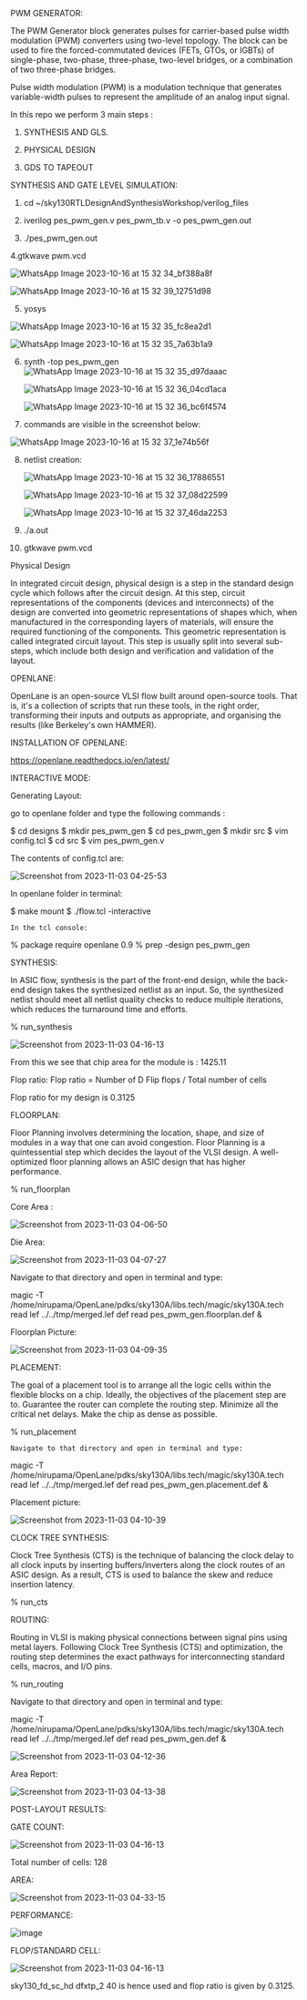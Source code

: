 PWM GENERATOR:

The PWM Generator block generates pulses for carrier-based pulse width modulation (PWM) converters using two-level topology. The block can be used to fire the forced-commutated devices (FETs, GTOs, or IGBTs) of single-phase, two-phase, three-phase, two-level bridges, or a combination of two three-phase bridges.


Pulse width modulation (PWM) is a modulation technique that generates variable-width pulses to represent the amplitude of an analog input signal.



In this repo we perform 3 main steps :

1. SYNTHESIS AND GLS.
   
2. PHYSICAL DESIGN
   
3. GDS TO TAPEOUT


SYNTHESIS AND GATE LEVEL SIMULATION:

1.  cd ~/sky130RTLDesignAndSynthesisWorkshop/verilog_files

2.  iverilog pes_pwm_gen.v pes_pwm_tb.v -o pes_pwm_gen.out

3.  ./pes_pwm_gen.out 

4.gtkwave pwm.vcd


![WhatsApp Image 2023-10-16 at 15 32 34_bf388a8f](https://github.com/ughdeiek/PWM-Generator/assets/142580251/bdadba7f-1782-4e77-8ea0-d75612172eaa)


![WhatsApp Image 2023-10-16 at 15 32 39_12751d98](https://github.com/ughdeiek/PWM-Generator/assets/142580251/9cbfe210-ae20-4d07-b312-07d76c797aaf)




5. yosys


 ![WhatsApp Image 2023-10-16 at 15 32 35_fc8ea2d1](https://github.com/ughdeiek/PWM-Generator/assets/142580251/281858f8-a4a4-4b3c-976e-6221fc668087)


 ![WhatsApp Image 2023-10-16 at 15 32 35_7a63b1a9](https://github.com/ughdeiek/PWM-Generator/assets/142580251/2b68ced2-97af-4f71-aca5-dab73ea1dd36)

 6. synth -top pes_pwm_gen
    ![WhatsApp Image 2023-10-16 at 15 32 35_d97daaac](https://github.com/ughdeiek/PWM-Generator/assets/142580251/3c86834d-ac5a-4dbc-8d62-899cd668de43)
 
    ![WhatsApp Image 2023-10-16 at 15 32 36_04cd1aca](https://github.com/ughdeiek/PWM-Generator/assets/142580251/1d65b5fd-c749-487e-ab3c-aa4a4c5a81c9)


    ![WhatsApp Image 2023-10-16 at 15 32 36_bc6f4574](https://github.com/ughdeiek/PWM-Generator/assets/142580251/e57a00cb-a5d1-4b38-8054-43382f693d28)

  

  7. commands are visible in the screenshot below:

  ![WhatsApp Image 2023-10-16 at 15 32 37_1e74b56f](https://github.com/ughdeiek/PWM-Generator/assets/142580251/b0ed8f22-6625-486c-a9b3-4ed7288b7666)

  
  8. netlist creation:

     ![WhatsApp Image 2023-10-16 at 15 32 36_17886551](https://github.com/ughdeiek/PWM-Generator/assets/142580251/e729998d-8367-4021-8002-b085106ab469)


     ![WhatsApp Image 2023-10-16 at 15 32 37_08d22599](https://github.com/ughdeiek/PWM-Generator/assets/142580251/6c06e032-7c0a-4924-996f-46c6aca2e81d)



   
     ![WhatsApp Image 2023-10-16 at 15 32 37_46da2253](https://github.com/ughdeiek/PWM-Generator/assets/142580251/fb377a54-ce72-445c-81f1-21cc4f776043)
 



  10.  ./a.out




  11. gtkwave pwm.vcd











Physical Design

In integrated circuit design, physical design is a step in the standard design cycle which follows after the circuit design. At this step, circuit representations of the components (devices and interconnects) of the design are converted into geometric representations of shapes which, when manufactured in the corresponding layers of materials, will ensure the required functioning of the components. This geometric representation is called integrated circuit layout. This step is usually split into several sub-steps, which include both design and verification and validation of the layout.



OPENLANE:

OpenLane is an open-source VLSI flow built around open-source tools. That is, it's a collection of scripts that run these tools, in the right order, transforming their inputs and outputs as appropriate, and organising the results (like Berkeley's own HAMMER).


INSTALLATION OF OPENLANE:

https://openlane.readthedocs.io/en/latest/


INTERACTIVE MODE:







Generating Layout:

go to openlane folder and type the following commands : 


$ cd designs
$ mkdir pes_pwm_gen
$ cd pes_pwm_gen
$ mkdir src
$ vim config.tcl
$ cd src
$ vim pes_pwm_gen.v

The contents of config.tcl are:

![Screenshot from 2023-11-03 04-25-53](https://github.com/ughdeiek/PWM-Generator/assets/142580251/bd73829d-ef3a-4a92-9549-d2c31b3e8c26)



In openlane folder in terminal:



$ make mount
$ ./flow.tcl -interactive

    In the tcl console:

% package require openlane 0.9
% prep -design pes_pwm_gen




SYNTHESIS:

In ASIC flow, synthesis is the part of the front-end design, while the back-end design takes the synthesized netlist as an input. So, the synthesized netlist should meet all netlist quality checks to reduce multiple iterations, which reduces the turnaround time and efforts.

% run_synthesis

![Screenshot from 2023-11-03 04-16-13](https://github.com/ughdeiek/PWM-Generator/assets/142580251/cb0873f8-b56f-455d-af32-c14d4725c5d7)



From this we see that chip area for the module is : 1425.11


Flop ratio: Flop ratio = Number of D Flip flops / Total number of cells


Flop ratio for my design is 0.3125









FLOORPLAN:

Floor Planning involves determining the location, shape, and size of modules in a way that one can avoid congestion. Floor Planning is a quintessential step which decides the layout of the VLSI design. A well-optimized floor planning allows an ASIC design that has higher performance.

% run_floorplan


Core Area :

![Screenshot from 2023-11-03 04-06-50](https://github.com/ughdeiek/PWM-Generator/assets/142580251/aba2452e-e690-4aa8-b42e-17156db82cbe)





Die Area:

![Screenshot from 2023-11-03 04-07-27](https://github.com/ughdeiek/PWM-Generator/assets/142580251/69827254-d9e8-41f8-a9a9-bfa152723495)



Navigate to that directory and open in terminal and type:



magic -T /home/nirupama/OpenLane/pdks/sky130A/libs.tech/magic/sky130A.tech read lef ../../tmp/merged.lef def read pes_pwm_gen.floorplan.def &

Floorplan Picture:

![Screenshot from 2023-11-03 04-09-35](https://github.com/ughdeiek/PWM-Generator/assets/142580251/62bd2cd3-5945-4626-b9f6-81188eec1698)





PLACEMENT:

The goal of a placement tool is to arrange all the logic cells within the flexible blocks on a chip. Ideally, the objectives of the placement step are to. Guarantee the router can complete the routing step. Minimize all the critical net delays. Make the chip as dense as possible.

% run_placement



    Navigate to that directory and open in terminal and type:


magic -T /home/nirupama/OpenLane/pdks/sky130A/libs.tech/magic/sky130A.tech read lef ../../tmp/merged.lef def read pes_pwm_gen.placement.def &



Placement picture:

![Screenshot from 2023-11-03 04-10-39](https://github.com/ughdeiek/PWM-Generator/assets/142580251/db6360e5-cf84-4631-8c2b-cf63750fd1c5)


CLOCK TREE SYNTHESIS:

Clock Tree Synthesis (CTS) is the technique of balancing the clock delay to all clock inputs by inserting buffers/inverters along the clock routes of an ASIC design. As a result, CTS is used to balance the skew and reduce insertion latency.


% run_cts



ROUTING:

Routing in VLSI is making physical connections between signal pins using metal layers. Following Clock Tree Synthesis (CTS) and optimization, the routing step determines the exact pathways for interconnecting standard cells, macros, and I/O pins.

% run_routing


Navigate to that directory and open in terminal and type:


magic -T /home/nirupama/OpenLane/pdks/sky130A/libs.tech/magic/sky130A.tech read lef ../../tmp/merged.lef def read pes_pwm_gen.def &



![Screenshot from 2023-11-03 04-12-36](https://github.com/ughdeiek/PWM-Generator/assets/142580251/61830576-a049-4825-b7a2-bcad44a7d4ee)






Area Report:



![Screenshot from 2023-11-03 04-13-38](https://github.com/ughdeiek/PWM-Generator/assets/142580251/eb25ddb1-f583-40ad-b31b-3f0a8803b57b)







POST-LAYOUT RESULTS:


GATE COUNT:

![Screenshot from 2023-11-03 04-16-13](https://github.com/ughdeiek/PWM-Generator/assets/142580251/fd558ae0-610a-4084-af7e-2b15e3f9ed7d)


Total number of cells:  128



AREA:


![Screenshot from 2023-11-03 04-33-15](https://github.com/ughdeiek/PWM-Generator/assets/142580251/07e632bc-12bf-4458-a0be-35209da214b0)



PERFORMANCE:

![image](https://github.com/ughdeiek/PWM-Generator/assets/142580251/6a48d110-1970-4a28-9a33-e429f41d8a42)


FLOP/STANDARD CELL:



![Screenshot from 2023-11-03 04-16-13](https://github.com/ughdeiek/PWM-Generator/assets/142580251/aeda80d1-ccfe-4959-9dcb-d35539405801)



sky130_fd_sc_hd    dfxtp_2         40             is hence used and flop ratio is given by 0.3125.









     
